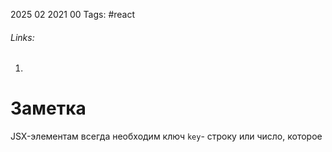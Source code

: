 2025 02 2021 00
Tags: #react 
###### Links: 
1) 
# Заметка
JSX-элементам всегда необходим ключ `key`- строку или число, которое